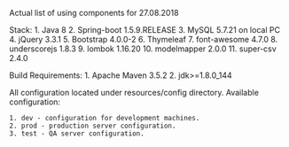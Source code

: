 Actual list of using components for 27.08.2018

Stack:
    1. Java 8
    2. Spring-boot 1.5.9.RELEASE
    3. MySQL 5.7.21 on local PC
    4. jQuery 3.3.1
    5. Bootstrap 4.0.0-2
    6. Thymeleaf
    7. font-awesome 4.7.0
    8. underscorejs 1.8.3
    9. lombok 1.16.20
    10. modelmapper 2.0.0
    11. super-csv 2.4.0

Build Requirements:
    1. Apache Maven 3.5.2
    2. jdk>=1.8.0_144
    
All configuration located under resources/config directory. Available configuration:

    1. dev - configuration for development machines.
    2. prod - production server configuration.
    3. test - QA server configuration.